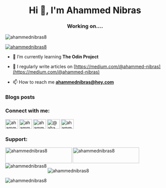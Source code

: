 <h1 align="center">Hi 👋, I'm Ahammed Nibras</h1>
<h3 align="center">Working on....</h3>

<p align="left"> <img src="https://komarev.com/ghpvc/?username=ahammednibras8&label=Profile%20views&color=0e75b6&style=flat" alt="ahammednibras8" /> </p>

<p align="left"> <a href="https://twitter.com/ahammednibras8" target="blank"><img src="https://img.shields.io/twitter/follow/ahammednibras8?logo=twitter&style=for-the-badge" alt="ahammednibras8" /></a> </p>

- 🌱 I’m currently learning **The Odin Project**

- 📝 I regularly write articles on [https://medium.com/@ahammed-nibras](https://medium.com/@ahammed-nibras)

- 📫 How to reach me **ahammednibras@hey.com**

### Blogs posts

<!-- BLOG-POST-LIST:START -->
<!-- BLOG-POST-LIST:END -->

<h3 align="left">Connect with me:</h3>
<p align="left">
<a href="https://twitter.com/ahammednibras08" target="blank"><img align="center" src="https://raw.githubusercontent.com/rahuldkjain/github-profile-readme-generator/master/src/images/icons/Social/twitter.svg" alt="ahammednibras8" height="30" width="40" /></a>
<a href="https://linkedin.com/in/ahammednibras8" target="blank"><img align="center" src="https://raw.githubusercontent.com/rahuldkjain/github-profile-readme-generator/master/src/images/icons/Social/linked-in-alt.svg" alt="ahammednibras8" height="30" width="40" /></a>
<a href="https://instagram.com/ahammednibras8" target="blank"><img align="center" src="https://raw.githubusercontent.com/rahuldkjain/github-profile-readme-generator/master/src/images/icons/Social/instagram.svg" alt="ahammednibras8" height="30" width="40" /></a>
<a href="https://medium.com/@ahammednibras8" target="blank"><img align="center" src="https://raw.githubusercontent.com/rahuldkjain/github-profile-readme-generator/master/src/images/icons/Social/medium.svg" alt="@ahammednibras8" height="30" width="40" /></a>
<a href="https://www.youtube.com/c/ahammednibras8" target="blank"><img align="center" src="https://raw.githubusercontent.com/rahuldkjain/github-profile-readme-generator/master/src/images/icons/Social/youtube.svg" alt="ahammednibras8" height="30" width="40" /></a>
</p>

<h3 align="left">Support:</h3>
<p><a href="https://www.buymeacoffee.com/ahammednibras8"> <img align="left" src="https://cdn.buymeacoffee.com/buttons/v2/default-yellow.png" height="50" width="210" alt="ahammednibras8" /></a><a href="https://ko-fi.com/ahammednibras8"> <img align="left" src="https://cdn.ko-fi.com/cdn/kofi3.png?v=3" height="50" width="210" alt="ahammednibras8" /></a></p><br><br>

<p><img align="left" src="https://github-readme-stats.vercel.app/api/top-langs?username=ahammednibras8&show_icons=true&locale=en&layout=compact" alt="ahammednibras8" /></p>

<p>&nbsp;<img align="center" src="https://github-readme-stats.vercel.app/api?username=ahammednibras8&show_icons=true&locale=en" alt="ahammednibras8" /></p>

<p><img align="center" src="https://github-readme-streak-stats.herokuapp.com/?user=ahammednibras8&" alt="ahammednibras8" /></p>
